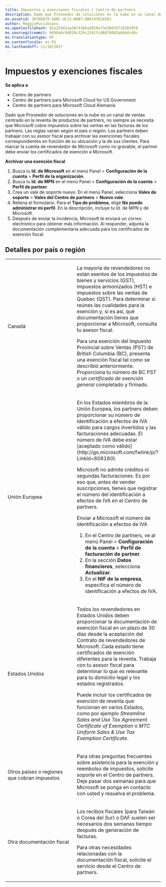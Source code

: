 ```yaml
---
title: Impuestos y exenciones fiscales | Centro de partners
description: Dado que Proveedor de soluciones en la nube es un canal de ventas centrado en la reventa de productos de partners, no siempre se necesita que Microsoft cobre impuestos sobre las ventas en las facturas de los partners.
ms.assetid: 3D78EB70-68BC-4C12-B9B7-DB4743E24501
author: MaggiePucciEvans
ms.openlocfilehash: 91a25481aa3074166a2010ef3e309767183829f0
ms.sourcegitcommit: 0d96a6c9d828c329c2341fcd6870992a66ddc40c
ms.translationtype: HT
ms.contentlocale: es-ES
ms.lasthandoff: 11/10/2017
---
```

# <a name="tax-and-tax-exemptions"></a>Impuestos y exenciones fiscales

**Se aplica a**

-  Centro de partners
-  Centro de partners para Microsoft Cloud for US Government
-  Centro de partners para Microsoft Cloud Alemania

Dado que Proveedor de soluciones en la nube es un canal de ventas centrado en la reventa de productos de partners, no siempre se necesita que Microsoft cobre impuestos sobre las ventas en las facturas de los partners. Las reglas varían según el país o región. Los partners deben trabajar con su asesor fiscal para archivar las exenciones fiscales correspondientes en función de su ubicación y la de sus clientes. Para marcar la cuenta de revendedor de Microsoft como no gravable, el partner debe enviar los certificados de exención a Microsoft.

**Archivar una exención fiscal**

1.  Busca tu **Id. de Microsoft** en el menú Panel &gt; **Configuración de la cuenta** &gt; **Perfil de la organización**.
2.  Busca tu **Id. de MPN** en el menú Panel &gt; **Configuración de la cuenta** &gt; **Perfil de partner**.
3.  Crea un vale de soporte nuevo. En el menú Panel, selecciona **Vales de soporte** &gt; **Vales del Centro de partners** &gt; **Nuevo vale**.
4.  Rellena el formulario. Para el **Tipo de problema**, elige **No puedo administrar mi perfil**. En la descripción, incluye tu Id. de MPN y de Microsoft.
5.  Después de enviar la incidencia, Microsoft te enviará un correo electrónico para obtener más información. Al responder, adjunta la documentación complementaria adecuada para los certificados de exención fiscal.

## <a name="details-by-countryregion"></a>Detalles por país o región


<table>
<colgroup>
<col width="50%" />
<col width="50%" />
</colgroup>
<tbody>
<tr class="odd">
<td>Canadá</td>
<td><p>La mayoría de revendedores no están exentos de los impuestos de bienes y servicios (GST), impuestos armonizados (HST) e impuestos sobre las ventas de Quebec (QST). Para determinar si reúnes las cualidades para la exención y, si es así, qué documentación tienes que proporcionar a Microsoft, consulta tu asesor fiscal.</p>
<p>Para una exención del Impuesto Provincial sobre Ventas (PST) de British Columbia (BC), presenta una exención fiscal tal como se describió anteriormente. Proporciona tu número de BC PST o un <em>certificado de exención general</em> completado y firmado.</p></td>
</tr>
<tr class="even">
<td>Unión Europea</td>
<td><p>En los Estados miembros de la Unión Europea, los partners deben proporcionar su número de identificación a efectos de IVA válido para cargos invertidos y las facturaciones adecuadas. El número de IVA debe estar [aceptado como válido](http://go.microsoft.com/fwlink/p/?LinkId=808160).</p>
<p>Microsoft no admite créditos ni segundas facturaciones. Es por eso que, antes de vender suscripciones, tienes que registrar el número del identificación a efectos de IVA en el Centro de partners.</p>
<p>Enviar a Microsoft el número de identificación a efectos de IVA</strong></p>
<ol>
<li>En el Centro de partners, ve al menú Panel &gt; <strong>Configuración de la cuenta</strong> &gt; <strong>Perfil de facturación de partner</strong>.</li>
<li>En la sección <strong>Datos financieros</strong>, selecciona <strong>Actualizar</strong>.</li>
<li>En el <strong>NIF de la empresa</strong>, especifica el número de identificación a efectos de IVA.</li>
</ol></td>
</tr>
<tr class="odd">
<td>Estados Unidos</td>
<td><p>Todos los revendedores en Estados Unidos deben proporcionar la documentación de exención fiscal en un plazo de 30 días desde la aceptación del Contrato de revendedores de Microsoft. Cada estado tiene certificados de exención diferentes para la reventa. Trabaja con tu asesor fiscal para determinar lo que es relevante para tu domicilio legal y los estados registrados.</p>
<p>Puede incluir los certificados de exención de reventa que funcionan en varios Estados, como por ejemplo <em>Streamline Sales and Use Tax Agreement Certificate of Exemption</em> o <em>MTC Uniform Sales &amp; Use Tax Exemption Certificate</em>.</p></td>
</tr>
<tr class="even">
<td>Otros países o regiones que cobran impuestos</td>
<td><p>Para otras preguntas frecuentes sobre asistencia para la exención y reembolso de impuestos, solicite soporte en el Centro de partners. Deje pasar dos semanas para que Microsoft se ponga en contacto con usted y resuelva el problema.</p></td>
</tr>
<tr class="odd">
<td>Otra documentación fiscal</td>
<td><p>Los recibos fiscales (para Taiwán o Corea del Sur) o DAF suelen ser necesarios dos semanas tiempo después de generación de facturas.</p>
<p>Para otras necesidades relacionadas con la documentación fiscal, solicite el servicio desde el Centro de partners.</p></td>
</tr>
</tbody>
</table>

 

 

 



